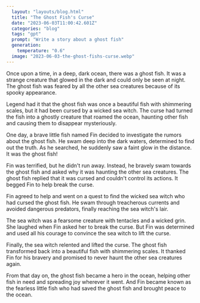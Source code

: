 ```yaml
---
  layout: "layouts/blog.html"
  title: "The Ghost Fish's Curse"
  date: "2023-06-03T11:00:42.601Z"
  categories: "blog"
  tags: "gpt"
  prompt: "Write a story about a ghost fish"
  generation: 
    temperature: "0.6"
  image: "2023-06-03-the-ghost-fishs-curse.webp"
---
```

Once upon a time, in a deep, dark ocean, there was a ghost fish. It was a strange creature that glowed in the dark and could only be seen at night. The ghost fish was feared by all the other sea creatures because of its spooky appearance.

Legend had it that the ghost fish was once a beautiful fish with shimmering scales, but it had been cursed by a wicked sea witch. The curse had turned the fish into a ghostly creature that roamed the ocean, haunting other fish and causing them to disappear mysteriously.

One day, a brave little fish named Fin decided to investigate the rumors about the ghost fish. He swam deep into the dark waters, determined to find out the truth. As he searched, he suddenly saw a faint glow in the distance. It was the ghost fish!

Fin was terrified, but he didn't run away. Instead, he bravely swam towards the ghost fish and asked why it was haunting the other sea creatures. The ghost fish replied that it was cursed and couldn't control its actions. It begged Fin to help break the curse.

Fin agreed to help and went on a quest to find the wicked sea witch who had cursed the ghost fish. He swam through treacherous currents and avoided dangerous predators, finally reaching the sea witch's lair.

The sea witch was a fearsome creature with tentacles and a wicked grin. She laughed when Fin asked her to break the curse. But Fin was determined and used all his courage to convince the sea witch to lift the curse.

Finally, the sea witch relented and lifted the curse. The ghost fish transformed back into a beautiful fish with shimmering scales. It thanked Fin for his bravery and promised to never haunt the other sea creatures again.

From that day on, the ghost fish became a hero in the ocean, helping other fish in need and spreading joy wherever it went. And Fin became known as the fearless little fish who had saved the ghost fish and brought peace to the ocean.
